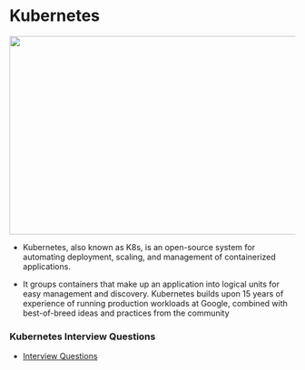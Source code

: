 # Kubernetes
<img src="https://www.vectorlogo.zone/logos/kubernetes/kubernetes-ar21.png" width=700 height="350"/>

- Kubernetes, also known as K8s, is an open-source system for automating deployment, scaling, and management of containerized applications.

- It groups containers that make up an application into logical units for easy management and discovery. Kubernetes builds upon 15 years of experience of running production workloads at Google, combined with best-of-breed ideas and practices from the community
### Kubernetes Interview Questions
- <a href="https://github.com/houcemeddinechouket/Kubernetes/blob/main/Kubernetes%20Interview%20Questions/Kubernetes%20Interview%20Questions.md"> Interview Questions</a>
